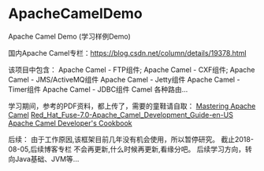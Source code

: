 # ApacheCamelDemo
Apache Camel Demo (学习样例Demo)

国内Apache Camel专栏：https://blog.csdn.net/column/details/19378.html

该项目中包含：
Apache Camel - FTP组件;
Apache Camel - CXF组件;
Apache Camel - JMS/ActiveMQ组件
Apache Camel - Jetty组件
Apache Camel - Timer组件
Apache Camel - JDBC组件
Camel 各种路由...

学习期间，参考的PDF资料，都上传了，需要的童鞋请自取：
[Mastering Apache Camel](https://download.csdn.net/download/simba_cheng/10580138)
[Red_Hat_Fuse-7.0-Apache_Camel_Development_Guide-en-US](https://download.csdn.net/download/simba_cheng/10575845)
[Apache Camel Developer's Cookbook](https://download.csdn.net/download/simba_cheng/10574302)

后续：
    由于工作原因,该框架目前几年没有机会使用，所以暂停研究。
    截止2018-08-05,后续博客专栏 不会再更新,什么时候再更新,看缘分吧。
    后续学习方向，转向Java基础、JVM等...